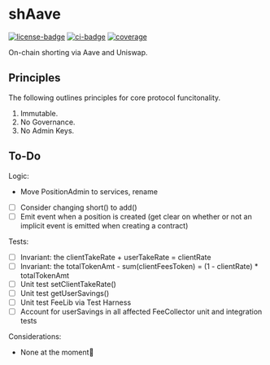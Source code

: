 # shAave

[![license-badge](https://img.shields.io/badge/license-MIT-yellow)](https://github.com/chainrule-labs/shaave-contracts/blob/main/LICENSE.md)
[![ci-badge](https://img.shields.io/github/actions/workflow/status/chainrule-labs/shaave-contracts/ci.yml?branch=main&logo=github&label=CI)](https://github.com/chainrule-labs/shaave-contracts/actions)
[![coverage](https://img.shields.io/codecov/c/github/chainrule-labs/shaave-contracts?token=K4Q3GAWUPJ&label=coverage&logo=codecov)](https://codecov.io/gh/chainrule-labs/shaave-contracts)

On-chain shorting via Aave and Uniswap.

## Principles

The following outlines principles for core protocol funcitonality.

1. Immutable.
2. No Governance.
3. No Admin Keys.

## To-Do

Logic:

-   Move PositionAdmin to services, rename
-   [ ] Consider changing short() to add()
-   [ ] Emit event when a position is created (get clear on whether or not an implicit event is emitted when creating a contract)

Tests:

-   [ ] Invariant: the clientTakeRate + userTakeRate = clientRate
-   [ ] Invariant: the totalTokenAmt - sum(clientFeesToken) = (1 - clientRate) \* totalTokenAmt
-   [ ] Unit test setClientTakeRate()
-   [ ] Unit test getUserSavings()
-   [ ] Unit test FeeLib via Test Harness
-   [ ] Account for userSavings in all affected FeeCollector unit and integration tests

Considerations:

-   None at the moment🙂
